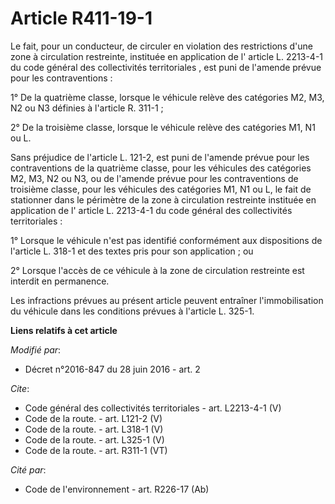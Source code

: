 # Article R411-19-1

Le fait, pour un conducteur, de circuler en violation des restrictions d'une zone à circulation restreinte, instituée en
application de l'
article L. 2213-4-1 du code général des collectivités territoriales
, est puni de l'amende prévue pour les contraventions : 

1° De la quatrième classe, lorsque le véhicule relève des catégories M2, M3, N2 ou N3 définies à l'article R. 311-1 ; 

2° De la troisième classe, lorsque le véhicule relève des catégories M1, N1 ou L. 

Sans préjudice de l'article L. 121-2, est puni de l'amende prévue pour les contraventions de la quatrième classe, pour les
véhicules des catégories M2, M3, N2 ou N3, ou de l'amende prévue pour les contraventions de troisième classe, pour les
véhicules des catégories M1, N1 ou L, le fait de stationner dans le périmètre de la zone à circulation restreinte instituée
en application de l'
article L. 2213-4-1 du code général des collectivités territoriales 
: 

1° Lorsque le véhicule n'est pas identifié conformément aux dispositions de l'article L. 318-1 et des textes pris pour son
application ; ou 

2° Lorsque l'accès de ce véhicule à la zone de circulation restreinte est interdit en permanence. 

Les infractions prévues au présent article peuvent entraîner l'immobilisation du véhicule dans les conditions prévues à
l'article L. 325-1.

**Liens relatifs à cet article**

_Modifié par_:

  - Décret n°2016-847 du 28 juin 2016 - art. 2

_Cite_:

  - Code général des collectivités territoriales - art. L2213-4-1 (V)
  - Code de la route. - art. L121-2 (V)
  - Code de la route. - art. L318-1 (V)
  - Code de la route. - art. L325-1 (V)
  - Code de la route. - art. R311-1 (VT)

_Cité par_:

  - Code de l'environnement - art. R226-17 (Ab)
